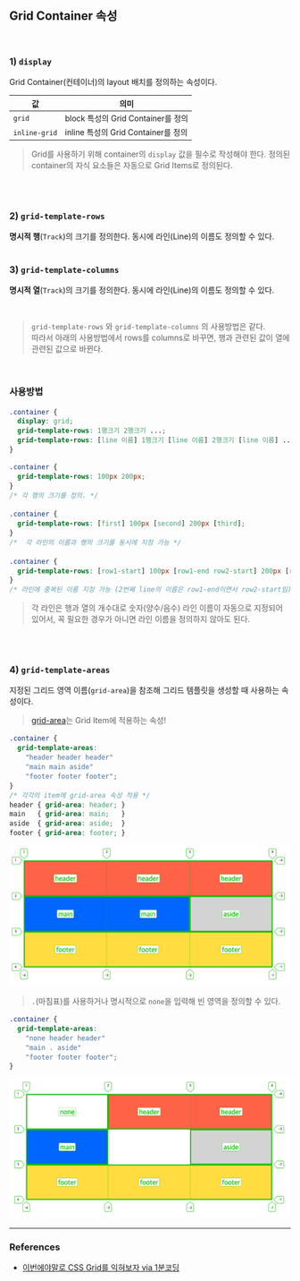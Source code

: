 ## Grid Container 속성

<br>

### 1) `display`

Grid Container(컨테이너)의 layout 배치를 정의하는 속성이다.

|값|의미|
|---|---|
|`grid`| block 특성의 Grid Container를 정의|
|`inline-grid`| inline 특성의 Grid Container를 정의|


> Grid를 사용하기 위해 container의 `display` 값을 필수로 작성해야 한다. 정의된 container의 자식 요소들은 자동으로 Grid Items로 정의된다.

<br>
<br>

### 2) `grid-template-rows`

__명시적 행__(`Track`)의 크기를 정의한다.
동시에 라인(Line)의 이름도 정의할 수 있다.
<br>
<Br>

### 3) `grid-template-columns`

__명시적 열__(`Track`)의 크기를 정의한다.
동시에 라인(Line)의 이름도 정의할 수 있다.<br>

<br>

> `grid-template-rows` 와 `grid-template-columns` 의 사용방법은 같다. <br> 따라서 아래의 사용방법에서 rows를 columns로 바꾸면, 행과 관련된 값이 열에 관련된 값으로 바뀐다.

<br>

### 사용방법

```css
.container {
  display: grid;
  grid-template-rows: 1행크기 2행크기 ...;
  grid-template-rows: [line 이름] 1행크기 [line 이름] 2행크기 [line 이름] ...;
}
```

```css
.container {
  grid-template-rows: 100px 200px;
}
/* 각 행의 크기를 정의. */

.container {
  grid-template-rows: [first] 100px [second] 200px [third];
}
/*  각 라인의 이름과 행의 크기를 동시에 지정 가능 */

.container {
  grid-template-rows: [row1-start] 100px [row1-end row2-start] 200px [row2-end];
}
/* 라인에 중복된 이름 지정 가능 (2번째 line의 이름은 row1-end이면서 row2-start임) */
```

> 각 라인은 행과 열의 개수대로 숫자(양수/음수) 라인 이름이 자동으로 지정되어 있어서, 꼭 필요한 경우가 아니면 라인 이름을 정의하지 않아도 된다.

<br>
<br>

### 4) `grid-template-areas`

지정된 그리드 영역 이름(`grid-area`)을 참조해 그리드 템플릿을 생성할 때 사용하는 속성이다.

> [grid-area]()는 Grid Item에 적용하는 속성!

```css
.container {
  grid-template-areas:
    "header header header"
    "main main aside"
    "footer footer footer";
}
/* 각각의 item에 grid-area 속성 적용 */
header { grid-area: header; }
main   { grid-area: main;   }
aside  { grid-area: aside;  }
footer { grid-area: footer; }
```

<img src="../images/css/grid-template-areas.png" width="600">


> `.`(마침표)를 사용하거나 명시적으로 `none`을 입력해 빈 영역을 정의할 수 있다.

```css
.container {
  grid-template-areas:
    "none header header"
    "main . aside"
    "footer footer footer";
}
```
<img src="../images/css/grid-template-areas-none.png" width="600">






<hr>

### References

- [이번에야말로 CSS Grid를 익혀보자 via 1분코딩](https://studiomeal.com/archives/533)






